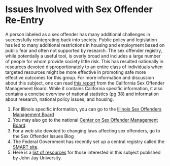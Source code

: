 # Issues Involved with Sex Offender Re-Entry

A person labeled as a sex offender has many additional challenges in successfully reintegrating back into society. Public policy and legislation has led to many additional restrictions in housing and employment based on public fear and often not supported by research. The sex offender registry, while potentially a useful tool, is overly broad and includes a large number of people for whom provide society little risk. This has resulted nationally in resources devoted disproportionately to an entire class of individuals when targeted resources might be more effective in promoting safe more effective outcomes for this group. For more information and discussion about this subject, one can read [this report][California Sex Offender Management Board Report] from the California Sex Offender Management Board.  While it contains California specific information, it also contains a concise overview of national statistics (pg 38) and information about research, national policy issues, and housing.

1. For Illinois specific information, you can go to the [Illinois Sex Offenders Management Board]
1. You may also go to the national [Center on Sex Offender Management Board]
1. For a web site devoted to changing laws affecting sex offenders, go to the Sex Offender Issues Blog
1. The Federal Government has recently set up a central registry called the [SMART site].
1. Here is a [list of resources] for those interested in this subject published by John Jay University.

[California Sex Offender Management Board Report]: http://www.casomb.org/docs/Housing%202008%20Rev%201%205%20FINAL.pdf
[Illinois Sex Offenders Management Board]: http://www.illinoisattorneygeneral.gov/communities/somb/index.html
[Center on Sex Offender Management Board]: http://www.csom.org/about/about.html
[Sex Offender Issues Blog]: http://sexoffenderissues.blogspot.com/2007/05/introduction.html
[SMART site]: http://www.nsopw.gov/%28X%281%29S%28ppvbht45ghilkw45mfztya45%29%29/Core/Conditions.aspx?AspxAutoDetectCookieSupport=1
[list of resources]: http://www.jjay.cuny.edu/centersinstitutes/pri/events/020108No_EasyAnswers/Bibliography020108.pdf
